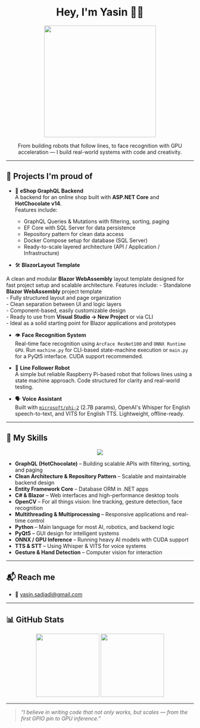 <h1 align="center">Hey, I'm Yasin 👨‍💻</h1>
<p align="center">
  <img src="https://media.giphy.com/media/v1.Y2lkPTc5MGI3NjExc2dtYXA2aHN3ZndkbjFoN3huYjltNzMxYzh2cW9ndWd1c2xwcnZqZSZlcD12MV9naWZzX3NlYXJjaCZjdD1n/SWoSkN6DxTszqIKEqv/giphy.gif" width="300"/>
</p>

<p align="center">  
  From building robots that follow lines, to face recognition with GPU acceleration — I build real-world systems with code and creativity.
</p>

---

## 🚀 Projects I'm proud of

- 🛒 **eShop GraphQL Backend**  
  A backend for an online shop built with **ASP.NET Core** and **HotChocolate v14**.  
  Features include:  
  - GraphQL Queries & Mutations with filtering, sorting, paging  
  - EF Core with SQL Server for data persistence  
  - Repository pattern for clean data access  
  - Docker Compose setup for database (SQL Server)  
  - Ready-to-scale layered architecture (API / Application / Infrastructure)
 
 - 🛠️ **BlazorLayout Template**

  A clean and modular **Blazor WebAssembly** layout template designed for fast project setup and scalable architecture.
  Features include:
    - Standalone **Blazor WebAssembly** project template  
    - Fully structured layout and page organization  
    - Clean separation between UI and logic layers  
    - Component-based, easily customizable design  
    - Ready to use from **Visual Studio → New Project** or via CLI  
    - Ideal as a solid starting point for Blazor applications and prototypes

- 👁️ **Face Recognition System**  
  Real-time face recognition using `ArcFace ResNet100` and `ONNX Runtime GPU`. Run `machine.py` for CLI-based state-machine execution or `main.py` for a PyQt5 interface. CUDA support recommended.

- 🤖 **Line Follower Robot**  
  A simple but reliable Raspberry Pi-based robot that follows lines using a state machine approach. Code structured for clarity and real-world testing.

- 🗣️ **Voice Assistant**  
  Built with [`microsoft/phi-2`](https://huggingface.co/microsoft/phi-2) (2.7B params), OpenAI's Whisper for English speech-to-text, and VITS for English TTS. Lightweight, offline-ready.  

---

## 🧠 My Skills

<p align="center">
  <img src="https://skillicons.dev/icons?i=python,opencv,raspberrypi,cpp,cs,dotnet,graphql,html,css,js" />
</p>

- **GraphQL (HotChocolate)** – Building scalable APIs with filtering, sorting, and paging
- **Clean Architecture & Repository Pattern** – Scalable and maintainable backend design
- **Entity Framework Core** – Database ORM in .NET apps  
- **C# & Blazor** – Web interfaces and high-performance desktop tools  
- **OpenCV** – For all things vision: line tracking, gesture detection, face recognition  
- **Multithreading & Multiprocessing** – Responsive applications and real-time control  
- **Python** – Main language for most AI, robotics, and backend logic  
- **PyQt5** – GUI design for intelligent systems  
- **ONNX / GPU Inference** – Running heavy AI models with CUDA support  
- **TTS & STT** – Using Whisper & VITS for voice systems  
- **Gesture & Hand Detection** – Computer vision for interaction

---

## 📬 Reach me

- 📧 yasin.sadjadi@gmail.com

---

## 📊 GitHub Stats

<p align="center">
  <img src="https://github-readme-stats.vercel.app/api?username=yasinsadjadi&show_icons=true&theme=radical" height="170"/>
  <img src="https://github-readme-stats.vercel.app/api/top-langs/?username=yasinsadjadi&layout=compact&theme=radical" height="170"/>
</p>

---

> _“I believe in writing code that not only works, but scales — from the first GPIO pin to GPU inference.”_

